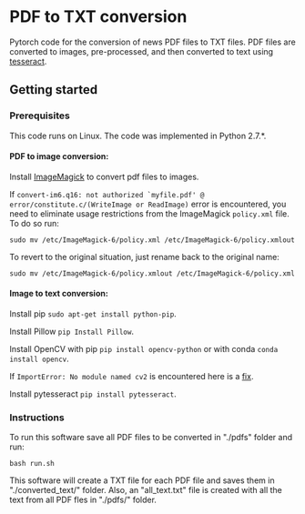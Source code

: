 # PDF to TXT conversion

Pytorch code for the conversion of news PDF files to TXT files. PDF files are converted to images, pre-processed, and then converted to text using [tesseract](https://github.com/tesseract-ocr).  

## Getting started

### Prerequisites

This code runs on Linux. The code was implemented in Python 2.7.*.

#### PDF to image conversion:
Install [ImageMagick](http://apt.ubuntu.com/p/imagemagick) to convert pdf files to images.

If ```convert-im6.q16: not authorized `myfile.pdf' @ error/constitute.c/(WriteImage or ReadImage)``` error is encountered, you need to eliminate usage restrictions from the ImageMagick ```policy.xml``` file. To do so run:

```
sudo mv /etc/ImageMagick-6/policy.xml /etc/ImageMagick-6/policy.xmlout
```
To revert to the original situation, just rename back to the original name:
```
sudo mv /etc/ImageMagick-6/policy.xmlout /etc/ImageMagick-6/policy.xml 
```

#### Image to text conversion:

Install pip ```sudo apt-get install python-pip```.

Install Pillow ```pip Install Pillow```.

Install OpenCV with pip ```pip install opencv-python``` or with conda ```conda install opencv```.

If ```ImportError: No module named cv2``` is encountered here is a [fix](https://stackoverflow.com/questions/19876079/cannot-find-module-cv2-when-using-opencv).

Install pytesseract ```pip install pytesseract```.

### Instructions

To run this software save all PDF files to be converted in "./pdfs" folder and run:

```
bash run.sh
```
This software will create a TXT file for each PDF file and saves them in "./converted_text/" folder. Also, an "all_text.txt" file is created with all the text from all PDF fles in "./pdfs/" folder.
